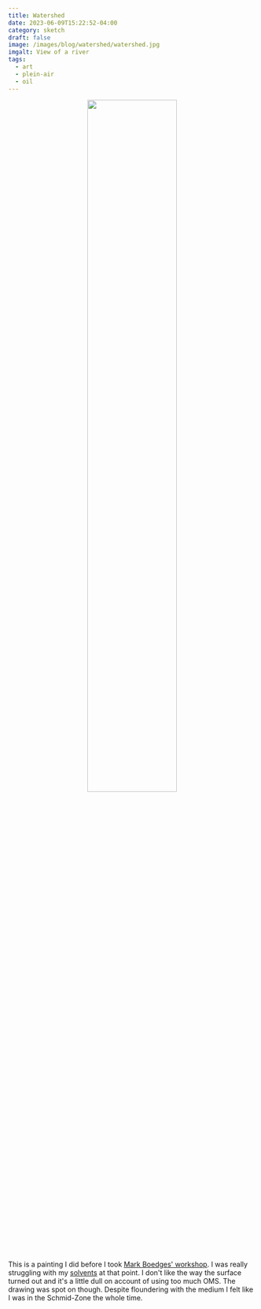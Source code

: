 ```yaml
---
title: Watershed
date: 2023-06-09T15:22:52-04:00
category: sketch
draft: false
image: /images/blog/watershed/watershed.jpg
imgalt: View of a river
tags:
  - art
  - plein-air
  - oil
---
```


<div style="width:100%; text-align:center">
<img src="/images/blog/watershed/watershed.jpg" width="60%" style="display:inline-block;">
</div>

This is a painting I did before I took [Mark Boedges' workshop](/blog/mark-boedges-workshop).
I was really struggling with my [solvents](/blog/solvents) at that point.
I don't like the way the surface turned out and it's a little dull on account of using too much OMS.
The drawing was spot on though.
Despite floundering with the medium I felt like I was in the Schmid-Zone the whole time.
